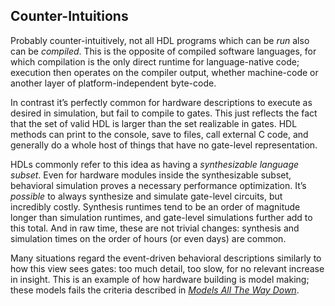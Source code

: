 ## Counter-Intuitions

Probably counter-intuitively, not all HDL programs which can be *run* also can be *compiled*.  This is the opposite of compiled software languages, for which compilation is the only direct runtime for language-native code; execution then operates on the compiler output, whether machine-code or another layer of platform-independent byte-code.  

In contrast it’s perfectly common for hardware descriptions to execute as desired in simulation, but fail to compile to gates.  This just reflects the fact that the set of valid HDL is larger than the set realizable in gates.  HDL methods can print to the console, save to files, call external C code, and generally do a whole host of things that have no gate-level representation.  

HDLs commonly refer to this idea as having a *synthesizable language subset*.  Even for hardware modules inside the synthesizable subset, behavioral simulation proves a necessary performance optimization.  It’s *possible* to always synthesize and simulate gate-level circuits, but incredibly costly.  Synthesis runtimes tend to be an order of magnitude longer than simulation runtimes, and gate-level simulations further add to this total.  And in raw time, these are not trivial changes: synthesis and simulation times on the order of hours (or even days) are common.  

Many situations regard the event-driven behavioral descriptions similarly to how this view sees gates: too much detail, too slow, for no relevant increase in insight.  This is an example of how hardware building is model making; these models fails the criteria described in [*Models All The Way Down*](https://medium.com/software-makes-hardware/models-all-the-way-down-d6f89b1b8d3). 

